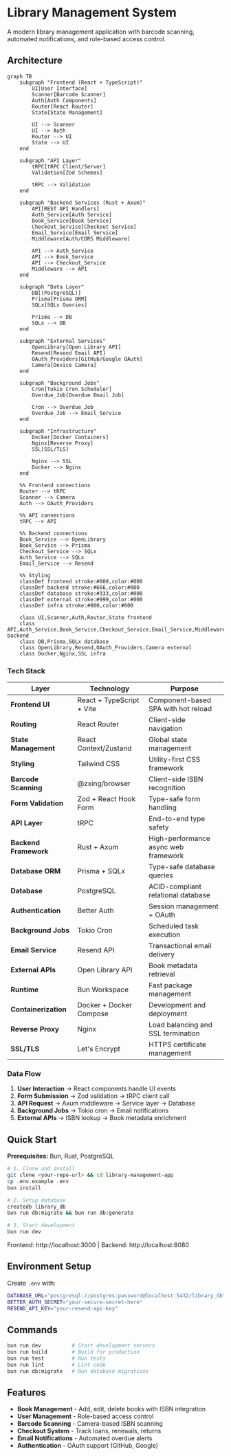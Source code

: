# Library Management System

A modern library management application with barcode scanning, automated notifications, and role-based access control.

## Architecture

```mermaid
graph TB
    subgraph "Frontend (React + TypeScript)"
        UI[User Interface]
        Scanner[Barcode Scanner]
        Auth[Auth Components]
        Router[React Router]
        State[State Management]
        
        UI --> Scanner
        UI --> Auth
        Router --> UI
        State --> UI
    end
    
    subgraph "API Layer"
        tRPC[tRPC Client/Server]
        Validation[Zod Schemas]
        
        tRPC --> Validation
    end
    
    subgraph "Backend Services (Rust + Axum)"
        API[REST API Handlers]
        Auth_Service[Auth Service]
        Book_Service[Book Service]
        Checkout_Service[Checkout Service]
        Email_Service[Email Service]
        Middleware[Auth/CORS Middleware]
        
        API --> Auth_Service
        API --> Book_Service
        API --> Checkout_Service
        Middleware --> API
    end
    
    subgraph "Data Layer"
        DB[(PostgreSQL)]
        Prisma[Prisma ORM]
        SQLx[SQLx Queries]
        
        Prisma --> DB
        SQLx --> DB
    end
    
    subgraph "External Services"
        OpenLibrary[Open Library API]
        Resend[Resend Email API]
        OAuth_Providers[GitHub/Google OAuth]
        Camera[Device Camera]
    end
    
    subgraph "Background Jobs"
        Cron[Tokio Cron Scheduler]
        Overdue_Job[Overdue Email Job]
        
        Cron --> Overdue_Job
        Overdue_Job --> Email_Service
    end
    
    subgraph "Infrastructure"
        Docker[Docker Containers]
        Nginx[Reverse Proxy]
        SSL[SSL/TLS]
        
        Nginx --> SSL
        Docker --> Nginx
    end
    
    %% Frontend connections
    Router --> tRPC
    Scanner --> Camera
    Auth --> OAuth_Providers
    
    %% API connections
    tRPC --> API
    
    %% Backend connections
    Book_Service --> OpenLibrary
    Book_Service --> Prisma
    Checkout_Service --> SQLx
    Auth_Service --> SQLx
    Email_Service --> Resend
    
    %% Styling
    classDef frontend stroke:#000,color:#000
    classDef backend stroke:#666,color:#000
    classDef database stroke:#333,color:#000
    classDef external stroke:#999,color:#000
    classDef infra stroke:#000,color:#000
    
    class UI,Scanner,Auth,Router,State frontend
    class API,Auth_Service,Book_Service,Checkout_Service,Email_Service,Middleware,Cron,Overdue_Job backend
    class DB,Prisma,SQLx database
    class OpenLibrary,Resend,OAuth_Providers,Camera external
    class Docker,Nginx,SSL infra
```

### Tech Stack

| Layer | Technology | Purpose |
|-------|------------|---------|
| **Frontend UI** | React + TypeScript + Vite | Component-based SPA with hot reload |
| **Routing** | React Router | Client-side navigation |
| **State Management** | React Context/Zustand | Global state management |
| **Styling** | Tailwind CSS | Utility-first CSS framework |
| **Barcode Scanning** | @zxing/browser | Client-side ISBN recognition |
| **Form Validation** | Zod + React Hook Form | Type-safe form handling |
| **API Layer** | tRPC | End-to-end type safety |
| **Backend Framework** | Rust + Axum | High-performance async web framework |
| **Database ORM** | Prisma + SQLx | Type-safe database queries |
| **Database** | PostgreSQL | ACID-compliant relational database |
| **Authentication** | Better Auth | Session management + OAuth |
| **Background Jobs** | Tokio Cron | Scheduled task execution |
| **Email Service** | Resend API | Transactional email delivery |
| **External APIs** | Open Library API | Book metadata retrieval |
| **Runtime** | Bun Workspace | Fast package management |
| **Containerization** | Docker + Docker Compose | Development and deployment |
| **Reverse Proxy** | Nginx | Load balancing and SSL termination |
| **SSL/TLS** | Let's Encrypt | HTTPS certificate management |

### Data Flow

1. **User Interaction** → React components handle UI events
2. **Form Submission** → Zod validation → tRPC client call
3. **API Request** → Axum middleware → Service layer → Database
4. **Background Jobs** → Tokio cron → Email notifications
5. **External APIs** → ISBN lookup → Book metadata enrichment

## Quick Start

**Prerequisites:** Bun, Rust, PostgreSQL

```bash
# 1. Clone and install
git clone <your-repo-url> && cd library-management-app
cp .env.example .env
bun install

# 2. Setup database
createdb library_db
bun run db:migrate && bun run db:generate

# 3. Start development
bun run dev
```

Frontend: http://localhost:3000 | Backend: http://localhost:8080

## Environment Setup

Create `.env` with:
```bash
DATABASE_URL="postgresql://postgres:password@localhost:5432/library_db"
BETTER_AUTH_SECRET="your-secure-secret-here"
RESEND_API_KEY="your-resend-api-key"
```

## Commands

```bash
bun run dev          # Start development servers
bun run build        # Build for production
bun run test         # Run tests
bun run lint         # Lint code
bun run db:migrate   # Run database migrations
```

## Features

- **Book Management** - Add, edit, delete books with ISBN integration
- **User Management** - Role-based access control
- **Barcode Scanning** - Camera-based ISBN scanning
- **Checkout System** - Track loans, renewals, returns
- **Email Notifications** - Automated overdue alerts
- **Authentication** - OAuth support (GitHub, Google)